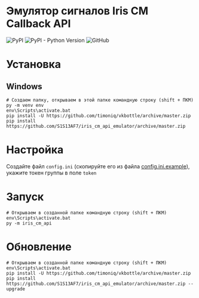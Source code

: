 # Эмулятор сигналов Iris CM Callback API

![PyPI](https://img.shields.io/pypi/v/iris-cm-api)
![PyPI - Python Version](https://img.shields.io/pypi/pyversions/iris-cm-api)
![GitHub](https://img.shields.io/github/license/lordralinc/iris_cm_api_emulator)

# Установка 

## Windows
```shell
# Создаем папку, открываем в этой папке командную строку (shift + ПКМ)
py -m venv env
env\Scripts\activate.bat
pip install -U https://github.com/timoniq/vkbottle/archive/master.zip
pip install https://github.com/S1S13AF7/iris_cm_api_emulator/archive/master.zip
```

# Настройка
Создайте файл `config.ini` (скопируйте его из файла [config.ini.example](https://github.com/lordralinc/iris_cm_api_emulator/blob/master/config.ini.example)), укажите токен группы в поле `token`

# Запуск
```shell
# Открываем в созданной папке командную строку (shift + ПКМ)
env\Scripts\activate.bat
py -m iris_cm_api
```

# Обновление 
```shell
# Открываем в созданной папке командную строку (shift + ПКМ)
env\Scripts\activate.bat
pip install -U https://github.com/timoniq/vkbottle/archive/master.zip
pip install https://github.com/S1S13AF7/iris_cm_api_emulator/archive/master.zip --upgrade
```

